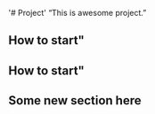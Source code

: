 '# Project' 
“This is awesome project.”
## How to start"
## How to start" 
## Some new section here
